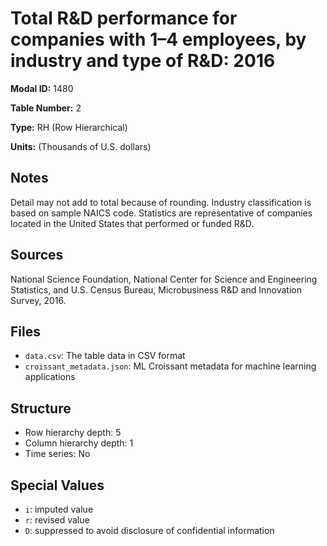 # Total R&D performance for companies with 1&#8211;4 employees, by industry and type of R&D: 2016

**Modal ID:** 1480

**Table Number:** 2

**Type:** RH (Row Hierarchical)

**Units:** (Thousands of U.S. dollars)

## Notes

Detail may not add to total because of rounding. Industry classification is based on sample NAICS code. Statistics are representative of companies located in the United States that performed or funded R&D.

## Sources

National Science Foundation, National Center for Science and Engineering Statistics, and U.S. Census Bureau, Microbusiness R&D and Innovation Survey, 2016.

## Files

- `data.csv`: The table data in CSV format
- `croissant_metadata.json`: ML Croissant metadata for machine learning applications

## Structure

- Row hierarchy depth: 5
- Column hierarchy depth: 1
- Time series: No

## Special Values

- `i`: imputed value
- `r`: revised value
- `D`: suppressed to avoid disclosure of confidential information
